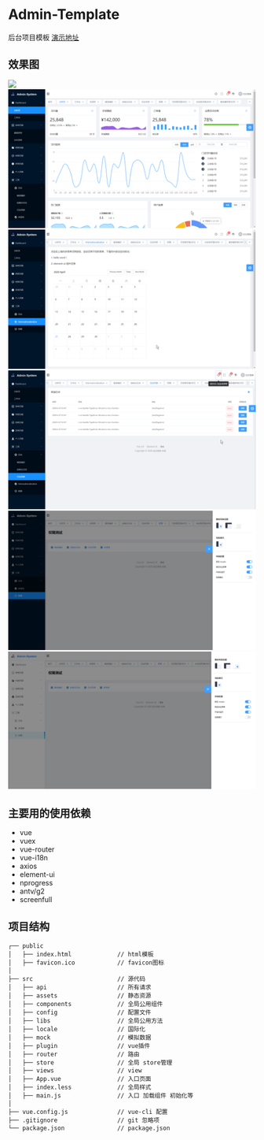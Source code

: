 # Admin-Template #
后台项目模板 [演示地址](https://ml13.gitee.io/admin-template)

## 效果图 ##
![](src/assets/demo/CEt1w5WJrs.gif)
![](src/assets/demo/chrome_XIbtGSp42t.png)
![](src/assets/demo/chrome_HTxGrkddpU.png)
![](src/assets/demo/chrome_X4OBfbm69r.png)
![](src/assets/demo/chrome_SreFo9XHrZ.png)
![](src/assets/demo/chrome_8MAyxrfXnb.png)


## 主要用的使用依赖 ##
- vue          
- vuex         
- vue-router   
- vue-i18n     
- axios        
- element-ui   
- nprogress    
- antv/g2      
- screenfull

## 项目结构 ##

```
┌── public                     
│   ├── index.html             // html模板
│   ├── favicon.ico            // favicon图标
│ 
├── src                        // 源代码
│   ├── api                    // 所有请求
│   ├── assets                 // 静态资源
│   ├── components             // 全局公用组件
│   ├── config                 // 配置文件
│   ├── libs                   // 全局公用方法
│   ├── locale                 // 国际化 
│   ├── mock                   // 模拟数据
│   ├── plugin                 // vue插件
│   ├── router                 // 路由
│   ├── store                  // 全局 store管理
│   ├── views                  // view
│   ├── App.vue                // 入口页面
│   ├── index.less             // 全局样式
│   ├── main.js                // 入口 加载组件 初始化等
│ 
├── vue.config.js              // vue-cli 配置
├── .gitignore                 // git 忽略项
└── package.json               // package.json

```